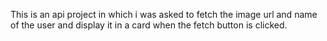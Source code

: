 This is an api project in which i was asked to fetch the image url and name of the user and display it in a card when the fetch button is clicked.
